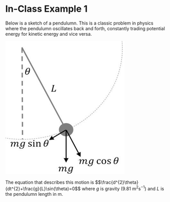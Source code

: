 # In-Class Example 1

Below is a sketch of a pendulumn. This is a classic problem in physics where the pendulumn oscillates back and forth, constantly trading potential energy for kinetic energy and vice versa.

![pendulumn](../../images/pendulumn.jpg)

The equation that describes this motion is 
$$\frac{d^{2}\theta}{dt^{2}+\frac{g}{L}\sin(\theta)=0$$
where $g$ is gravity (9.81 m$^{2}$s$^{-1}$) and $L$ is the pendulumn length in m.
